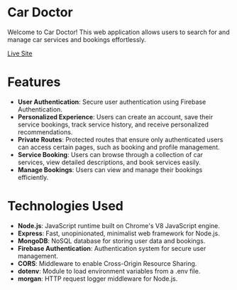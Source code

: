 # Car Doctor
Welcome to Car Doctor! This web application allows users to search for and manage car services and bookings effortlessly.

[Live Site](https://car-doctor-4f8b8.web.app)

# Features
- **User Authentication**: Secure user authentication using Firebase Authentication.
- **Personalized Experience**: Users can create an account, save their service bookings, track service history, and receive personalized recommendations.
- **Private Routes**: Protected routes that ensure only authenticated users can access certain pages, such as booking and profile management.
- **Service Booking**: Users can browse through a collection of car services, view detailed descriptions, and book services easily.
- **Manage Bookings**: Users can view and manage their bookings efficiently.


# Technologies Used
- **Node.js**: JavaScript runtime built on Chrome's V8 JavaScript engine.
- **Express**: Fast, unopinionated, minimalist web framework for Node.js.
- **MongoDB**: NoSQL database for storing user data and bookings.
- **Firebase Authentication**: Authentication system for secure user management.
- **CORS**: Middleware to enable Cross-Origin Resource Sharing.
- **dotenv**: Module to load environment variables from a .env file.
- **morgan**: HTTP request logger middleware for Node.js.


